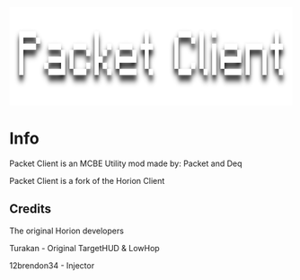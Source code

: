 <p align="center">
	<img width="755" height="175" src="assets/images/logo.png">
</p>

# Info
Packet Client is an MCBE Utility mod made by: Packet and Deq

Packet Client is a fork of the Horion Client


## Credits

The original Horion developers

Turakan - Original TargetHUD & LowHop

12brendon34 - Injector
